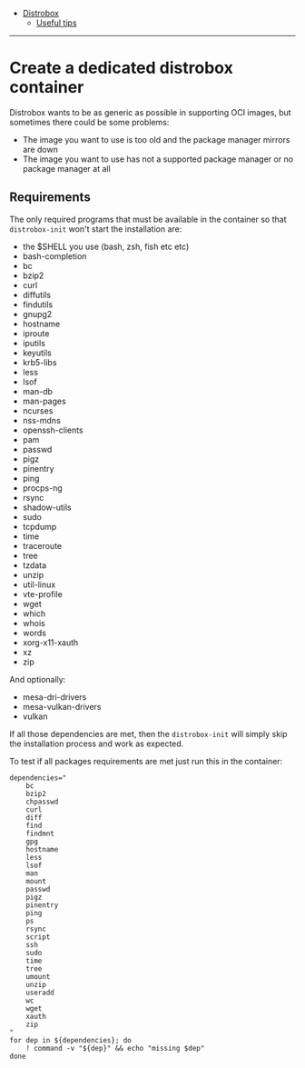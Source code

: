 - [Distrobox](README.md)
  - [Useful tips](useful_tips.md)

---

# Create a dedicated distrobox container

Distrobox wants to be as generic as possible in supporting OCI images,
but sometimes there could be some problems:

- The image you want to use is too old and the package manager mirrors are down
- The image you want to use has not a supported package manager or no package
  manager at all

## Requirements

The only required programs that must be available in the container so that
`distrobox-init` won't start the installation are:

- the $SHELL you use (bash, zsh, fish etc etc)
- bash-completion
- bc
- bzip2
- curl
- diffutils
- findutils
- gnupg2
- hostname
- iproute
- iputils
- keyutils
- krb5-libs
- less
- lsof
- man-db
- man-pages
- ncurses
- nss-mdns
- openssh-clients
- pam
- passwd
- pigz
- pinentry
- ping
- procps-ng
- rsync
- shadow-utils
- sudo
- tcpdump
- time
- traceroute
- tree
- tzdata
- unzip
- util-linux
- vte-profile
- wget
- which
- whois
- words
- xorg-x11-xauth
- xz
- zip

And optionally:

- mesa-dri-drivers
- mesa-vulkan-drivers
- vulkan

If all those dependencies are met, then the `distrobox-init`
will simply skip the installation process and work as expected.

To test if all packages requirements are met just run this in the container:

```shell
dependencies="
    bc
    bzip2
    chpasswd
    curl
    diff
    find
    findmnt
    gpg
    hostname
    less
    lsof
    man
    mount
    passwd
    pigz
    pinentry
    ping
    ps
    rsync
    script
    ssh
    sudo
    time
    tree
    umount
    unzip
    useradd
    wc
    wget
    xauth
    zip
"
for dep in ${dependencies}; do
    ! command -v "${dep}" && echo "missing $dep"
done
```
